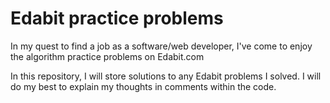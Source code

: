 # Edabit practice problems

In my quest to find a job as a software/web developer, I've come to enjoy the algorithm practice problems on Edabit.com

In this repository, I will store solutions to any Edabit problems I solved. I will do my best to explain my thoughts in comments within the code.